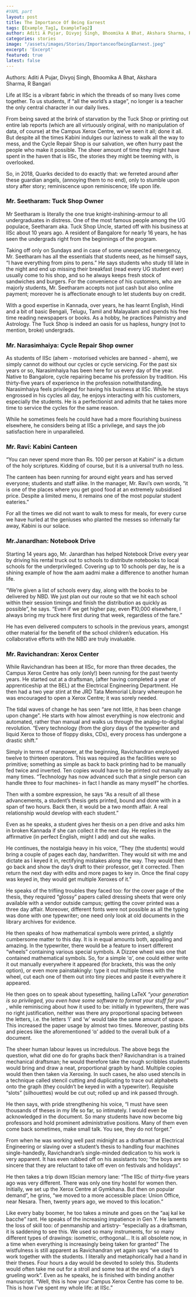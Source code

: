 ```yaml
---
#YAML part
layout: post
title: The Importance Of Being Earnest
tags: [Example_Tag1, ExampleTag2]
author: Aditi A Pujar, Divyoj Singh, Bhoomika A Bhat, Akshara Sharma, R Bangari
categories: stories
image: "/assets/images/Stories/ImportanceofbeingEarnest.jpeg"
excerpt: 'Excerpt'
featured: true
latest: false
---
```


Authors: Aditi A Pujar, Divyoj Singh, Bhoomika A Bhat, Akshara Sharma, R Bangari


Life at IISc is a vibrant fabric in which the threads of so many lives come together. To us students, if “all
the world’s a stage”, no longer is a teacher the only central character in our daily lives.

From being saved at the brink of starvation by the Tuck Shop or printing out entire lab reports (which
are all virtuously original, with no manipulation of data, of course) at the Campus Xerox Centre, we’ve
seen it all; done it all. But despite all the times Kabini indulges our laziness to walk all the way to mess,
and the Cycle Repair Shop is our salvation, we often hurry past the people who make it possible. The
sheer amount of time they might have spent in the haven that is IISc, the stories they might be teeming
with, is overlooked.

So, in 2018, Quarks decided to do exactly that: we ferreted around after these guardian angels,
(annoying them to no end), only to stumble upon story after story; reminiscence upon reminiscence; life upon life.

### **Mr. Seetharam: Tuck Shop Owner**
Mr Seetharam is literally the one true knight-inshining-armour to all undergraduates in distress.
One of the most famous people among the UG populace, Seetharam aka. Tuck Shop Uncle,
started off with his business at IISc about 10
years ago. A resident of Bangalore for nearly 16
years, he has seen the undergrads right from the
beginnings of the program.

Taking off only on Sundays and in case of some
unexpected emergency, Mr. Seetharam has all the
essentials that students need, as he himself says,
“I have everything from pins to pens.” He says
students who study till late in the night and end
up missing their breakfast (read every UG student
ever) usually come to his shop, and so he always
keeps fresh stock of sandwiches and burgers.
For the convenience of his customers, who are
majorly students, Mr. Seetharam accepts not just
cash but also online payment; moreover he is
affectionate enough to let students buy on credit.

With a good expertise in Kannada, over years, he
has learnt English, Hindi and a bit of basic Bengali,
Telugu, Tamil and Malayalam and spends his free
time reading newspapers or books. As a hobby,
he practices Palmistry and Astrology.
The Tuck Shop is indeed an oasis for us hapless,
hungry (not to mention, broke) undergrads.

### **Mr. Narasimhaiya: Cycle Repair Shop owner**
As students of IISc (ahem - motorised vehicles are
banned - ahem), we simply cannot do without our
cycles or cycle servicing. For the past six years or
so, Narasimhaiya has been here for us every
day of the year. Native to Bangalore, cycle
repairing became his profession by tradition.
His thirty-five years of experience in the
profession notwithstanding, Narasimhaiya feels
privileged for having his business at IISc. While
he stays engrossed in his cycles all day, he enjoys
interacting with his customers, especially the
students. He is a perfectionist and admits that he
takes more time to service the cycles for the same
reason.

While he sometimes feels he could have had
a more flourishing business elsewhere, he
considers being at IISc a privilege, and says the
job satisfaction here in unparalleled.

### **Mr. Ravi: Kabini Canteen**
“You can never spend more than Rs. 100 per
person at Kabini” is a dictum of the holy scriptures.
Kidding of course, but it is a universal truth no
less.

The canteen has been running for around eight
years and has served everyone; students and staff
alike. In the manager, Mr. Ravi’s own words, “it is
one of the places where you get good food at an
extremely subsidised price. Despite a limited
menu, it remains one of the most popular student
eateries.”

For all the times we did not want to walk to mess
for meals, for every curse we have hurled at the
geniuses who planted the messes so infernally far
away, Kabini is our solace.

### **Mr.Janardhan: Notebook Drive**
Starting 14 years ago, Mr. Janardhan has helped
Notebook Drive every year by driving his rental
truck out to schools to distribute notebooks to
local schools for the underprivileged. Covering up
to 10 schools per day, he is a shining example of
how the aam aadmi make a difference to another
human life.

“We’re given a list of schools every day, along with
the books to be delivered by NBD. We just plan
out our route so that we hit each school within
their session timings and finish the distribution
as quickly as possible”, he says. “Even if we get
higher pay, even ₹10,000 elsewhere, I always
bring my truck here first during that week,
regardless of the fare.”

He has even delivered computers to schools in the
previous years, amongst other material for the
benefit of the school children’s education. His
collaborative efforts with the NBD are truly
invaluable.

### **Mr. Ravichandran: Xerox Center**
While Ravichandran has been at IISc, for more
than three decades, the Campus Xerox Centre has
only (only!) been running for the past twenty
years. He started out at a draftsman, (after having
completed a year of apprenticeship at the BEL) at
the Electrical Engineering Department. He then
had a two year stint at the JRD Tata Memorial
Library whereupon he was encouraged to open a
Xerox Centre; it was sorely needed.

The tidal waves of change he has seen “are not
little, it has been change upon change”. He starts
with how almost everything is now electronic
and automated, rather than manual and walks us
through the analog-to-digital revolution. “Every
technology (from the glory days of the typewriter
and liquid Xerox to those of floppy disks, CDs),
every process has undergone a drastic shift.”

Simply in terms of manpower, at the beginning,
Ravichandran employed twelve to thirteen
operators. This was required as the facilities were
so primitive; something as simple as back to back
printing had to be manually fed twice and
inverted. Ten copies would have to be printed out
manually as many times. “Technology has now
advanced such that a single person can handle
three to four machines- in fact I handle as many
myself” he chortles.

Then with a sombre expression, he says “As a
result of all these advancements, a student’s
thesis gets printed, bound and done with in a
span of two hours. Back then, it would be a two
month affair. A real relationship would develop
with each student.”

Even as he speaks, a student gives her thesis on a
pen drive and asks him in broken Kannada if she
can collect it the next day. He replies in the
affirmative (in perfect English, might I add) and
out she walks.

He continues, the nostalgia heavy in his voice,
“They (the students) would bring a couple of
pages each day, handwritten. They would sit with
me and dictate as I keyed it in, rectifying mistakes
along the way. They would then go back and show the day’s draft to their professor, get it corrected.
Then return the next day with edits and more
pages to key in. Once the final copy was keyed in,
they would get multiple Xeroxes of it.”

He speaks of the trifling troubles they faced too:
for the cover page of the thesis, they required
“glossy” papers called dressing sheets that were
only available with a vendor outside campus;
getting the cover printed was a three day affair.
Moreover, different fonts were not possible as all
the typing was done with one typewriter; one
need only look at old documents in the library
archives for evidence.

He then speaks of how mathematical symbols
were printed, a slightly cumbersome matter to
this day. It is in equal amounts both, appalling
and amazing. In the typewriter, there would be
a feature to insert different “wheels” containing
various special symbols. A Dizzee wheel was one
that contained mathematical symbols. So, for a
simple ‘α’, one could either write it out manually everywhere it appeared (for brackets, this was the
only option), or even more painstakingly: type it
out multiple times with the wheel, cut each one of
them out into tiny pieces and paste it everywhere
it appeared.

He then goes on to speak about typesetting,
hailing LaTeX _“your generation is so privileged,
you even have some software to format your stuff
for you!”_ , while reminiscing about how it used
to be: initially in typewriters, there was no right
justification, neither was there any proportional
spacing between the letters, i.e. the letters ‘i’
and ‘w’ would take the same amount of space.
This increased the paper usage by almost two
times. Moreover, pasting bits and pieces like the
aforementioned ‘α’ added to the overall bulk of a
document.

The sheer human labour leaves us incredulous.
The above begs the question, what did one do
for graphs back then? Ravichandran is a trained
mechanical draftsman; he would therefore take
the rough scribbles students would bring and
draw a neat, proportional graph by hand. Multiple
copies would then then taken via Xeroxing.
In such cases, he also used stencils in a technique
called stencil cutting and duplicating to trace out
alphabets onto the graph (they couldn’t be
keyed in with a typewriter). Requisite “slots”
(silhouettes) would be cut out; rolled up and ink
passed through.

He then says, with pride strengthening his voice, “I must have seen thousands of theses in my life so
far, so intimately. I would even be acknowledged
in the document. So many students have now
become big professors and hold prominent
administrative positions. Many of them even
come back sometimes, make small talk. You see,
they do not forget.”

From when he was working well past midnight as
a draftsman at Electrical Engineering or slaving
over a student’s thesis to handling four machines
single-handedly, Ravichandran’s single-minded
dedication to his work is very apparent. It has
even rubbed off on his assistants too; “the boys
are so sincere that they are reluctant to take off
even on festivals and holidays”.

He then takes a trip down IIScian memory
lane: “The IISc of thirty-five years ago was very
different. There was only one tiny hostel for
women then. Initially, we set up the Xerox Centre
at Gymkhana. But then on popular demand”, he
grins, “we moved to a more accessible place:
Union Office, near Nesara. Then, twenty years
ago, we moved to this location.”

Like every baby boomer, he too takes a minute
and goes on the “aaj kal ke bacche” rant. He
speaks of the increasing impatience in Gen Y. He
laments the loss of skill too: of penmanship and
artistry- “especially as a draftsman, it is saddening
to see this. We used so many instruments, for
so many different types of drawings: isometric,
orthogonal… It is all obsolete now, in a time when
everything is increasingly being taken for granted”
The wistfulness is still apparent as Ravichandran
yet again says “we used to work together with the
students. I literally and metaphorically had a
hand in their theses. Four hours a day would be
devoted to solely this. Students would often take
me out for a stroll and some tea at the end of a
day’s grueling work”. Even as he speaks, he is
finished with binding another manuscript.
“Well, this is how your Campus Xerox Centre has
come to be. This is how I’ve spent my whole life: at IISc.”

